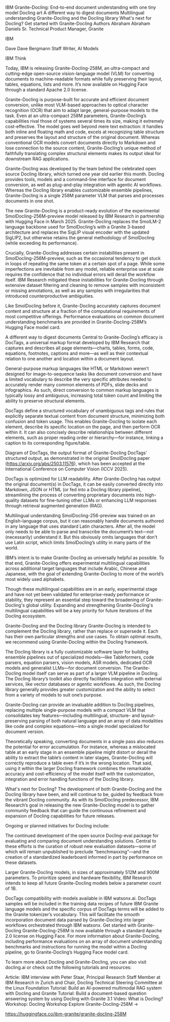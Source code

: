 

IBM Granite-Docling: End-to-end document understanding with one tiny model
Docling art
A different way to digest documents
Multilingual understanding
Granite-Docling and the Docling library
What's next for Docling?
Get started with Granite-Docling
Authors
Abraham
Abraham Daniels
Sr. Technical Product Manager, Granite

IBM

Dave
Dave Bergmann
Staff Writer, AI Models

IBM Think

Today, IBM is releasing Granite-Docling-258M, an ultra-compact and cutting-edge open-source vision-language model (VLM) for converting documents to machine-readable formats while fully preserving their layout, tables, equations, lists and more. It’s now available on Hugging Face through a standard Apache 2.0 license.

Granite-Docling is purpose-built for accurate and efficient document conversion, unlike most VLM-based approaches to optical character recognition (OCR) that aim to adapt large, general-purpose models to the task. Even at an ultra-compact 258M parameters, Granite-Docling’s capabilities rival those of systems several times its size, making it extremely cost-effective. The model goes well beyond mere text extraction: it handles both inline and floating math and code, excels at recognizing table structure and preserves the layout and structure of the original document. Whereas conventional OCR models convert documents directly to Markdown and lose connection to the source content, Granite-Docling’s unique method of faithfully translating complex structural elements makes its output ideal for downstream RAG applications.

Granite-Docling was developed by the team behind the celebrated open source Docling library, which turned one year old earlier this month. Docling provides tools, models and a command-line interface for document conversion, as well as plug-and-play integration with agentic AI workflows. Whereas the Docling library enables customizable ensemble pipelines, Granite-Docling is a single 258M parameter VLM that parses and processes documents in one shot.

The new Granite-Docling is a product-ready evolution of the experimental SmolDocling-256M-preview model released by IBM Research in partnership with Hugging Face in March 2025. Granite-Docling replaces the SmolLM-2 language backbone used for SmolDocling’s with a Granite 3-based architecture and replaces the SigLIP visual encoder with the updated SigLIP2, but otherwise retains the general methodology of SmolDocling (while exceeding its performance).

Crucially, Granite-Docling addresses certain instabilities present in SmolDocling-256M-preview, such as the occasional tendency to get stuck in loops of repeating the same token at a certain spot of a page. While some imperfections are inevitable from any model, reliable enterprise use at scale requires the confidence that no individual errors will derail the workflow itself. IBM Research mitigated these instabilities for Granite-Docling through extensive dataset filtering and cleaning to remove samples with inconsistent or missing annotations, as well as any samples with irregularities that introduced counterproductive ambiguities.

Like SmolDocling before it, Granite-Docling accurately captures document content and structure at a fraction of the computational requirements of most competitive offerings. Performance evaluations on common document understanding benchmarks are provided in Granite-Docling-258M’s Hugging Face model card.

A different way to digest documents
Central to Granite-Docling’s efficacy is DocTags, a universal markup format developed by IBM Research that captures and describes all page elements—charts, tables, forms, code, equations, footnotes, captions and more—as well as their contextual relation to one another and location within a document layout.

General-purpose markup languages like HTML or Markdown weren’t designed for image-to-sequence tasks like document conversion and have a limited vocabulary to describe the very specific attributes needed to accurately render many common elements of PDFs, slide decks and infographics. As such, direct conversion to common markup languages is typically lossy and ambiguous, increasing total token count and limiting the ability to preserve structural elements.

DocTags define a structured vocabulary of unambiguous tags and rules that explicitly separate textual content from document structure, minimizing both confusion and token usage. This enables Granite-Docling to isolate each element, describe its specific location on the page, and then perform OCR within it. It can also concisely describe relationships between different elements, such as proper reading order or hierarchy—for instance, linking a caption to its corresponding figure/table.

Diagram of DocTags, the output format of Granite-Docling
DocTags’ structured output, as demonstrated in the original SmolDocling paper (https://arxiv.org/abs/2503.11576), which has been accepted at the International Conference on Computer Vision (ICCV 2025).

DocTags is optimized for LLM readability. After Granite-Docling has output the original document(s) in DocTags, it can be easily converted directly into Markdown, JSON or HTML (or fed into a Docling library pipeline), streamlining the process of converting proprietary documents into high-quality datasets for fine-tuning other LLMs or enhancing LLM responses through retrieval augmented generation (RAG).

Multilingual understanding
SmolDocling-256-preview was trained on an English-language corpus, but it can reasonably handle documents authored in any language that uses standard Latin characters. After all, the model only needs to be able to parse and transcribe the document’s text—not (necessarily) understand it. But this obviously omits languages that don’t use Latin script, which limits SmolDocling’s utility in many parts of the world.

IBM’s intent is to make Granite-Docling as universally helpful as possible. To that end, Granite-Docling offers experimental multilingual capabilities across additional target languages that include Arabic, Chinese and Japanese, with the goal of extending Granite-Docling to more of the world’s most widely used alphabets.

Though these multilingual capabilities are in an early, experimental stage and have not yet been validated for enterprise-ready performance or stability, they represent an essential step toward the broadening of Granite-Docling's global utility. Expanding and strengthening Granite-Docling's multilingual capabilities will be a key priority for future iterations of the Docling ecosystem.

Granite-Docling and the Docling library
Granite-Docling is intended to complement the Docling library, rather than replace or supersede it. Each has their own particular strengths and use cases. To obtain optimal results, we recommend using Granite-Docling within the Docling framework.

The Docling library is a fully customizable software layer for building ensemble pipelines out of specialized models—like Tableformers, code parsers, equation parsers, vision models, ASR models, dedicated OCR models and generalist LLMs—for document conversion. The Granite-Docling model itself can serve as part of a larger VLM pipeline in Docling. The Docling library’s toolkit also directly facilitates integration with external services, like vector databases or agentic workflows. As such, the Docling library generally provides greater customization and the ability to select from a variety of models to suit one’s purpose.

Granite-Docling can provide an invaluable addition to Docling pipelines, replacing multiple single-purpose models with a compact VLM that consolidates key features—including multilingual, structure- and layout-preserving parsing of both natural language and an array of data modalities like code and complex equations—into a single model specialized for document version.

Theoretically speaking, converting documents in a single pass also reduces the potential for error accumulation. For instance, whereas a mislocated table at an early stage in an ensemble pipeline might distort or derail the ability to extract the table’s content in later stages, Granite-Docling will correctly reproduce a table even if it’s in the wrong location. That said, using it within the larger Docling framework combines the remarkable accuracy and cost-efficiency of the model itself with the customization, integration and error handling functions of the Docling library.

What's next for Docling?
The development of both Granite-Docling and the Docling library have been, and will continue to be, guided by feedback from the vibrant Docling community. As with its SmolDocling predecessor, IBM Research’s goal in releasing the new Granite-Docling model is to gather community feedback that can guide the continuous refinement and expansion of Docling capabilities for future releases.

Ongoing or planned initiatives for Docling include:

The continued development of the open source Docling-eval package for evaluating and comparing document understanding solutions. Central to these efforts is the curation of robust new evaluation datasets—some of which will remain unpublished to preclude “benchmaxxing”—and the creation of a standardized leaderboard informed in part by performance on these datasets.

Larger Granite-Docling models, in sizes of approximately 512M and 900M parameters. To prioritize speed and hardware flexibility, IBM Research intends to keep all future Granite-Docling models below a parameter count of 1B.

DocTags compatibility with models available in IBM watsonx.ai. DocTags samples will be included in the training data recipes of future IBM Granite language models and the specific corpus of DocTags terms will be added to the Granite tokenizer’s vocabulary. This will facilitate the smooth incorporation document data parsed by Granite-Docling into larger workflows orchestrated through IBM watsonx.
Get started with Granite-Docling
Granite-Docling-258M is now available through a standard Apache 2.0 license on Hugging Face. For more information about Granite-Docling, including performance evaluations on an array of document understanding benchmarks and instructions for running the model within a Docling pipeline, go to Granite-Docling’s Hugging Face model card.

To learn more about Docling and Granite-Docling, you can also visit docling.ai or check out the following tutorials and resources:

Article: IBM interview with Peter Staar, Principal Research Staff Member at IBM Research in Zurich and Chair, Docling Technical Steering Committee at the Linux Foundation
Tutorial: Build an AI-powered multimodal RAG system with Docling and Granite
Tutorial: Build a document-based question answering system by using Docling with Granite 3.1
Video: What is Docling?
Workshop: Docling Workshop
Explore Granite-Docling-258M →

https://huggingface.co/ibm-granite/granite-docling-258M
